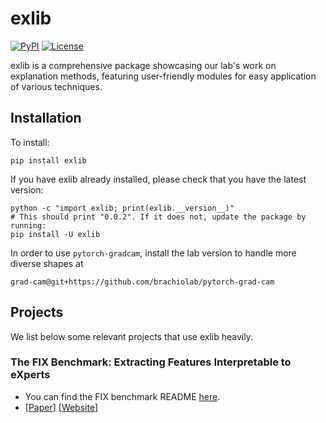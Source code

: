 # exlib
[![PyPI](https://img.shields.io/pypi/v/exlib)](https://pypi.org/project/exlib/)
[![License](https://img.shields.io/badge/license-MIT-blue.svg)](https://github.com/BrachioLab/exlib/blob/master/LICENSE)

exlib is a comprehensive package showcasing our lab's work on explanation methods, featuring user-friendly modules for easy application of various techniques. 

## Installation
To install:
```
pip install exlib
```

If you have exlib already installed, please check that you have the latest version:
```
python -c "import exlib; print(exlib.__version__)"
# This should print "0.0.2". If it does not, update the package by running:
pip install -U exlib
```

In order to use `pytorch-gradcam`, install the lab version to handle more diverse shapes at 
```
grad-cam@git+https://github.com/brachiolab/pytorch-grad-cam
```

## Projects
We list below some relevant projects that use exlib heavily.

### The FIX Benchmark: Extracting Features Interpretable to eXperts
* You can find the FIX benchmark README [here](https://github.com/BrachioLab/exlib/tree/dev/fix). 
* [<a href="https://github.com/BrachioLab/brachiolab.github.io/blob/live/fix/jin2024fix.pdf">Paper</a>] [<a href="https://brachiolab.github.io/fix/">Website</a>] 

